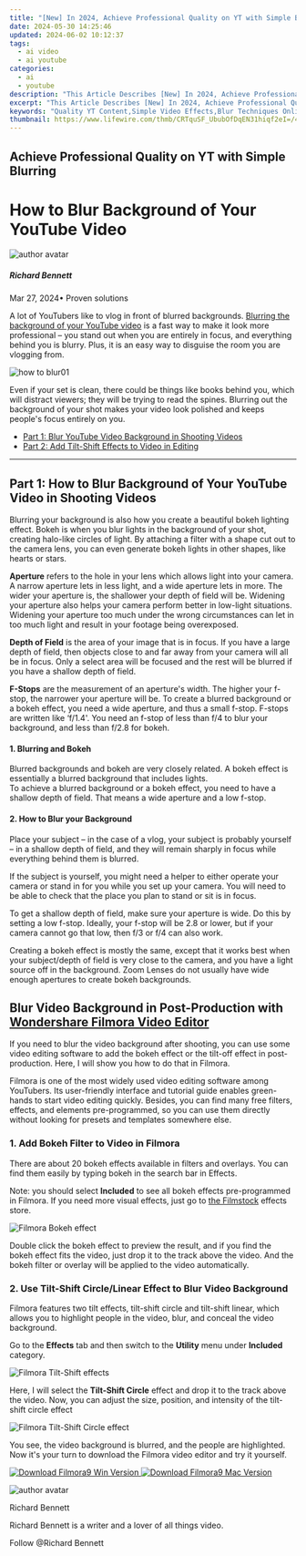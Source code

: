 ```yaml
---
title: "[New] In 2024, Achieve Professional Quality on YT with Simple Blurring"
date: 2024-05-30 14:25:46
updated: 2024-06-02 10:12:37
tags:
  - ai video
  - ai youtube
categories:
  - ai
  - youtube
description: "This Article Describes [New] In 2024, Achieve Professional Quality on YT with Simple Blurring"
excerpt: "This Article Describes [New] In 2024, Achieve Professional Quality on YT with Simple Blurring"
keywords: "Quality YT Content,Simple Video Effects,Blur Techniques Online,YouTube Premium Style,Professional Video Editing,Easy Image Blurring,Enhance Vids Naturally"
thumbnail: https://www.lifewire.com/thmb/CRTquSF_UbubOfDqEN31hiqf2eI=/400x300/filters:no_upscale():max_bytes(150000):strip_icc():format(webp)/internet-archive-logo-5980e6f0845b340011748640.png
---
```


## Achieve Professional Quality on YT with Simple Blurring

# How to Blur Background of Your YouTube Video

![author avatar](https://images.wondershare.com/filmora/article-images/richard-bennett.jpg)

##### Richard Bennett

 Mar 27, 2024• Proven solutions

A lot of YouTubers like to vlog in front of blurred backgrounds. [Blurring the background of your YouTube video](https://tools.techidaily.com/wondershare/filmora/download/) is a fast way to make it look more professional – you stand out when you are entirely in focus, and everything behind you is blurry. Plus, it is an easy way to disguise the room you are vlogging from.

![how to blur01](https://images.wondershare.com/filmora/article-images/how-to-blur01.JPG)

Even if your set is clean, there could be things like books behind you, which will distract viewers; they will be trying to read the spines. Blurring out the background of your shot makes your video look polished and keeps people's focus entirely on you.

* [Part 1: Blur YouTube Video Background in Shooting Videos](#blur%5Fbackground%5Fin%5Fvideo%5Fshooting)
* [Part 2: Add Tilt-Shift Effects to Video in Editing](#blur%5Fbackground%5Fin%5Fvideo%5Fediting)

---

## Part 1: How to Blur Background of Your YouTube Video in Shooting Videos

Blurring your background is also how you create a beautiful bokeh lighting effect. Bokeh is when you blur lights in the background of your shot, creating halo-like circles of light. By attaching a filter with a shape cut out to the camera lens, you can even generate bokeh lights in other shapes, like hearts or stars.

 **Aperture** refers to the hole in your lens which allows light into your camera. A narrow aperture lets in less light, and a wide aperture lets in more. The wider your aperture is, the shallower your depth of field will be. Widening your aperture also helps your camera perform better in low-light situations. Widening your aperture too much under the wrong circumstances can let in too much light and result in your footage being overexposed.

 **Depth of Field** is the area of your image that is in focus. If you have a large depth of field, then objects close to and far away from your camera will all be in focus. Only a select area will be focused and the rest will be blurred if you have a shallow depth of field.

 **F-Stops** are the measurement of an aperture's width. The higher your f-stop, the narrower your aperture will be. To create a blurred background or a bokeh effect, you need a wide aperture, and thus a small f-stop. F-stops are written like ‘f/1.4'. You need an f-stop of less than f/4 to blur your background, and less than f/2.8 for bokeh.

#### 1\. Blurring and Bokeh

Blurred backgrounds and bokeh are very closely related. A bokeh effect is essentially a blurred background that includes lights.  
To achieve a blurred background or a bokeh effect, you need to have a shallow depth of field. That means a wide aperture and a low f-stop.

#### 2\. How to Blur your Background

Place your subject – in the case of a vlog, your subject is probably yourself – in a shallow depth of field, and they will remain sharply in focus while everything behind them is blurred.

If the subject is yourself, you might need a helper to either operate your camera or stand in for you while you set up your camera. You will need to be able to check that the place you plan to stand or sit is in focus.

To get a shallow depth of field, make sure your aperture is wide. Do this by setting a low f-stop. Ideally, your f-stop will be 2.8 or lower, but if your camera cannot go that low, then f/3 or f/4 can also work.

Creating a bokeh effect is mostly the same, except that it works best when your subject/depth of field is very close to the camera, and you have a light source off in the background. Zoom Lenses do not usually have wide enough apertures to create bokeh backgrounds.

## Blur Video Background in Post-Production with [Wondershare Filmora Video Editor](https://tools.techidaily.com/wondershare/filmora/download/)

If you need to blur the video background after shooting, you can use some video editing software to add the bokeh effect or the tilt-off effect in post-production. Here, I will show you how to do that in Filmora.

Filmora is one of the most widely used video editing software among YouTubers. Its user-friendly interface and tutorial guide enables green-hands to start video editing quickly. Besides, you can find many free filters, effects, and elements pre-programmed, so you can use them directly without looking for presets and templates somewhere else.

### 1\. Add Bokeh Filter to Video in Filmora

There are about 20 bokeh effects available in filters and overlays. You can find them easily by typing bokeh in the search bar in Effects.

Note: you should select **Included** to see all bokeh effects pre-programmed in Filmora. If you need more visual effects, just go to [the Filmstock](https://tools.techidaily.com/wondershare/filmora/download/) effects store.

![ Filmora Bokeh effect ](https://images.wondershare.com/filmora/article-images/filmora9-bokeh-effect.jpg)

Double click the bokeh effect to preview the result, and if you find the bokeh effect fits the video, just drop it to the track above the video. And the bokeh filter or overlay will be applied to the video automatically.

### 2\. Use Tilt-Shift Circle/Linear Effect to Blur Video Background

Filmora features two tilt effects, tilt-shift circle and tilt-shift linear, which allows you to highlight people in the video, blur, and conceal the video background.

Go to the **Effects** tab and then switch to the **Utility** menu under **Included** category.

![ Filmora Tilt-Shift effects ](https://images.wondershare.com/filmora/article-images/tilt-shift-effects.jpg)

Here, I will select the **Tilt-Shift Circle** effect and drop it to the track above the video. Now, you can adjust the size, position, and intensity of the tilt-shift circle effect

![ Filmora Tilt-Shift Circle effect](https://images.wondershare.com/filmora/article-images/apply-tilt-shift-circle-effect.jpg)

You see, the video background is blurred, and the people are highlighted. Now it's your turn to download the Filmora video editor and try it yourself.

[![Download Filmora9 Win Version](https://images.wondershare.com/filmora/guide/download-btn-win.jpg) ](https://tools.techidaily.com/wondershare/filmora/download/) [![Download Filmora9 Mac Version](https://images.wondershare.com/filmora/guide/download-btn-mac.jpg) ](https://tools.techidaily.com/wondershare/filmora/download/)

![author avatar](https://images.wondershare.com/filmora/article-images/richard-bennett.jpg)

Richard Bennett

Richard Bennett is a writer and a lover of all things video.

Follow @Richard Bennett
